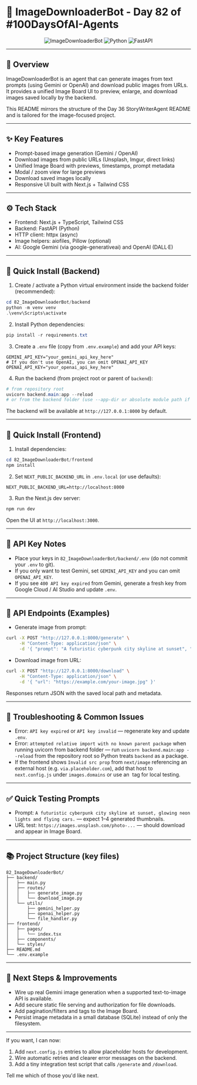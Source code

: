# 🧠 ImageDownloaderBot - Day 82 of #100DaysOfAI-Agents

<div align="center">

![ImageDownloaderBot](https://img.shields.io/badge/ImageDownloaderBot-Day%2082-blue?style=for-the-badge&logo=image&logoColor=white)
![Python](https://img.shields.io/badge/Python-3.8+-green?style=for-the-badge&logo=python&logoColor=white)
![FastAPI](https://img.shields.io/badge/FastAPI-Web%20Framework-red?style=for-the-badge&logo=fastapi&logoColor=white)

</div>

---

## 📌 Overview

ImageDownloaderBot is an agent that can generate images from text prompts (using Gemini or OpenAI) and download public images from URLs. It provides a unified Image Board UI to preview, enlarge, and download images saved locally by the backend.

This README mirrors the structure of the Day 36 StoryWriterAgent README and is tailored for the image-focused project.

---

## ✨ Key Features

- Prompt-based image generation (Gemini / OpenAI)
- Download images from public URLs (Unsplash, Imgur, direct links)
- Unified Image Board with previews, timestamps, prompt metadata
- Modal / zoom view for large previews
- Download saved images locally
- Responsive UI built with Next.js + Tailwind CSS

---

## ⚙️ Tech Stack

- Frontend: Next.js + TypeScript, Tailwind CSS
- Backend: FastAPI (Python)
- HTTP client: httpx (async)
- Image helpers: aiofiles, Pillow (optional)
- AI: Google Gemini (via google-generativeai) and OpenAI (DALL·E)

---

## 🔧 Quick Install (Backend)

1. Create / activate a Python virtual environment inside the backend folder (recommended):

```powershell
cd 82_ImageDownloaderBot/backend
python -m venv venv
.\venv\Scripts\activate
```

2. Install Python dependencies:

```powershell
pip install -r requirements.txt
```

3. Create a `.env` file (copy from `.env.example`) and add your API keys:

```text
GEMINI_API_KEY="your_gemini_api_key_here"
# If you don't use OpenAI, you can omit OPENAI_API_KEY
OPENAI_API_KEY="your_openai_api_key_here"
```

4. Run the backend (from project root or parent of `backend`):

```powershell
# from repository root
uvicorn backend.main:app --reload
# or from the backend folder (use --app-dir or absolute module path if needed)
```

The backend will be available at `http://127.0.0.1:8000` by default.

---

## 🔧 Quick Install (Frontend)

1. Install dependencies:

```powershell
cd 82_ImageDownloaderBot/frontend
npm install
```

2. Set `NEXT_PUBLIC_BACKEND_URL` in `.env.local` (or use defaults):

```text
NEXT_PUBLIC_BACKEND_URL=http://localhost:8000
```

3. Run the Next.js dev server:

```powershell
npm run dev
```

Open the UI at `http://localhost:3000`.

---

## 🔐 API Key Notes

- Place your keys in `82_ImageDownloaderBot/backend/.env` (do not commit your `.env` to git).
- If you only want to test Gemini, set `GEMINI_API_KEY` and you can omit `OPENAI_API_KEY`.
- If you see `400 API key expired` from Gemini, generate a fresh key from Google Cloud / AI Studio and update `.env`.

---

## 🧩 API Endpoints (Examples)

- Generate image from prompt:

```bash
curl -X POST "http://127.0.0.1:8000/generate" \
     -H "Content-Type: application/json" \
     -d '{ "prompt": "A futuristic cyberpunk city skyline at sunset", "model": "gemini" }'
```

- Download image from URL:

```bash
curl -X POST "http://127.0.0.1:8000/download" \
     -H "Content-Type: application/json" \
     -d '{ "url": "https://example.com/your-image.jpg" }'
```

Responses return JSON with the saved local path and metadata.

---

## 🧪 Troubleshooting & Common Issues

- Error: `API key expired` or `API key invalid` — regenerate key and update `.env`.
- Error: `attempted relative import with no known parent package` when running uvicorn from backend folder — run `uvicorn backend.main:app --reload` from the repository root so Python treats `backend` as a package.
- If the frontend shows `Invalid src prop` from `next/image` referencing an external host (e.g. `via.placeholder.com`), add that host to `next.config.js` under `images.domains` or use an <img> tag for local testing.

---

## ✅ Quick Testing Prompts

- Prompt: `A futuristic cyberpunk city skyline at sunset, glowing neon lights and flying cars.` — expect 1–4 generated thumbnails.
- URL test: `https://images.unsplash.com/photo-...` — should download and appear in Image Board.

---

## 📚 Project Structure (key files)

```
82_ImageDownloaderBot/
├── backend/
│   ├── main.py
│   ├── routes/
│   │   ├── generate_image.py
│   │   └── download_image.py
│   └── utils/
│       ├── gemini_helper.py
│       ├── openai_helper.py
│       └── file_handler.py
├── frontend/
│   ├── pages/
│   │   └── index.tsx
│   ├── components/
│   └── styles/
├── README.md
└── .env.example
```

---

## 🔭 Next Steps & Improvements

- Wire up real Gemini image generation when a supported text-to-image API is available.
- Add secure static file serving and authorization for file downloads.
- Add pagination/filters and tags to the Image Board.
- Persist image metadata in a small database (SQLite) instead of only the filesystem.

---

If you want, I can now:

1. Add `next.config.js` entries to allow placeholder hosts for development.
2. Wire automatic retries and clearer error messages on the backend.
3. Add a tiny integration test script that calls `/generate` and `/download`.

Tell me which of those you'd like next.
